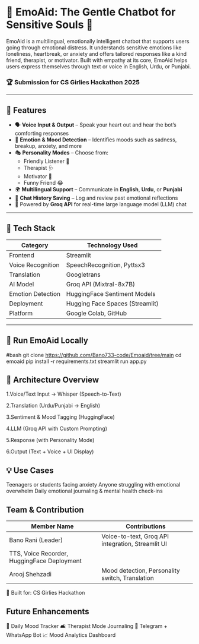 # 🧠 EmoAid: The Gentle Chatbot for Sensitive Souls 💬

EmoAid is a multilingual, emotionally intelligent chatbot that supports users going through emotional 
distress. It understands sensitive emotions like loneliness, heartbreak, or anxiety and offers tailored responses 
like a kind friend, therapist, or motivator. Built with empathy at its core, EmoAid helps users express themselves 
through text or voice in English, Urdu, or Punjabi.

### 🏆 Submission for CS Girlies Hackathon 2025

---

## 🌟 Features

- 🗣️ **Voice Input & Output** – Speak your heart out and hear the bot’s comforting responses
- 🧠 **Emotion & Mood Detection** – Identifies moods such as sadness, breakup, anxiety, and more
- 🎭 **Personality Modes** – Choose from:  
  - Friendly Listener 🤗  
  - Therapist 🩺  
  - Motivator 💪  
  - Funny Friend 😂  
- 🌍 **Multilingual Support** – Communicate in **English**, **Urdu**, or **Punjabi**
- 📝 **Chat History Saving** – Log and review past emotional reflections
- 🤖 Powered by **Groq API** for real-time large language model (LLM) chat

---

## 🧰 Tech Stack

| Category             | Technology Used                    |
|----------------------|------------------------------------|
| Frontend             | Streamlit                          |
| Voice Recognition    | SpeechRecognition, Pyttsx3         |
| Translation          | Googletrans                        |
| AI Model             | Groq API (Mixtral-8x7B)            |
| Emotion Detection    | HuggingFace Sentiment Models       |
| Deployment           | Hugging Face Spaces (Streamlit)    |
| Platform             | Google Colab, GitHub               |

---

## 🚀 Run EmoAid Locally

#bash
git clone https://github.com/Bano733-code/Emoaid/tree/main
cd emoaid
pip install -r requirements.txt
streamlit run app.py

## 📌 Architecture Overview

1.Voice/Text Input → Whisper (Speech-to-Text)

2.Translation (Urdu/Punjabi → English)

3.Sentiment & Mood Tagging (HuggingFace)

4.LLM (Groq API with Custom Prompting)

5.Response (with Personality Mode)

6.Output (Text + Voice + UI Display)

## 💡 Use Cases

Teenagers or students facing anxiety
Anyone struggling with emotional overwhelm
Daily emotional journaling & mental health check-ins

## Team & Contribution
| Member Name           | Contributions                                     |
| ---------------       | ------------------------------------------------- |
| Bano Rani (Leader)    | Voice-to-text, Groq API integration, Streamlit UI
|                       TTS, Voice Recorder, HuggingFace Deployment 
| Arooj Shehzadi        | Mood detection, Personality switch, Translation   |

🎯 Built for: CS Girlies Hackathon

## Future Enhancements
🧭 Daily Mood Tracker
🛋️ Therapist Mode Journaling
🤖 Telegram + WhatsApp Bot
📈 Mood Analytics Dashboard
